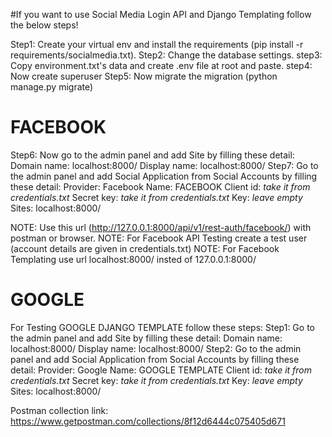 #If you want to use Social Media Login API and Django Templating follow the below steps!

Step1: Create your virtual env and install the requirements (pip install -r requirements/socialmedia.txt).
Step2: Change the database settings.
step3: Copy environment.txt's data and create .env file at root and paste.
step4: Now create superuser
Step5: Now migrate the migration (python manage.py migrate)

# FACEBOOK
Step6: Now go to the admin panel and add Site by filling these detail:
Domain name: localhost:8000/
Display name: localhost:8000/
Step7: Go to the admin panel and add Social Application from Social Accounts by filling these detail: 
Provider: Facebook
Name: FACEBOOK
Client id: *take it from credentials.txt* 
Secret key: *take it from credentials.txt*
Key: *leave empty*
Sites: localhost:8000/

NOTE: Use this url (http://127.0.0.1:8000/api/v1/rest-auth/facebook/) with postman or browser.
NOTE: For Facebook API Testing create a test user (account details are given in credentials.txt)
NOTE: For Facebook Templating use url localhost:8000/ insted of 127.0.0.1:8000/ 


# GOOGLE
For Testing GOOGLE DJANGO TEMPLATE follow these steps:
Step1: Go to the admin panel and add Site by filling these detail:
Domain name: localhost:8000/
Display name: localhost:8000/
Step2: Go to the admin panel and add Social Application from Social Accounts by filling these detail: 
Provider: Google
Name: GOOGLE TEMPLATE
Client id: *take it from credentials.txt* 
Secret key: *take it from credentials.txt*
Key: *leave empty*
Sites: localhost:8000/


Postman collection link: https://www.getpostman.com/collections/8f12d6444c075405d671